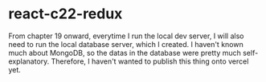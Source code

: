 # react-c22-redux
From chapter 19 onward, everytime I run the local dev server, I will also need to run the local database server, which I created.
I haven't known much about MongoDB, so the datas in the database were pretty much self-explanatory.
Therefore, I haven't wanted to publish this thing onto vercel yet.
